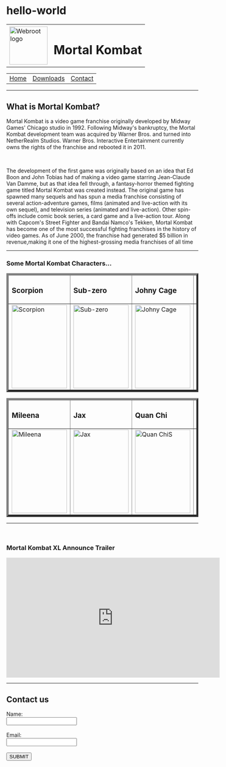 # hello-world
<!DOCTYPE html>
<html>
    <head>
        <title>Mortal Kombat</title>
    </head>
    <body>
        <table cellspacing="10">
            <tr>
                <td><img src="https://upload.wikimedia.org/wikipedia/en/thumb/b/b1/Mortal_Kombat_Logo.svg/1017px-Mortal_Kombat_Logo.svg.png" alt="Webroot logo" height="100" width="100"></td>
                <td><h1>Mortal Kombat</h1></td>
            </tr>
        </table>
        <table cellspacing="10">
            <tr>
                <td><a href="#">Home</a></td>
                <td><a href="#">Downloads</a></td>
                <td><a href="#">Contact</a></td>
            </tr>
        </table>
        <hr>
        <h2>What is Mortal Kombat?</h2>
        <p>Mortal Kombat is a video game franchise originally developed by Midway Games' Chicago studio in 1992. Following Midway's bankruptcy, the Mortal    Kombat development team was acquired by Warner Bros. and turned into NetherRealm Studios. Warner Bros. Interactive Entertainment currently owns    the rights of the franchise and rebooted it in 2011.</p>
        <br>
        <p>The development of the first game was originally based on an idea that Ed Boon and John Tobias had of making a video game starring Jean-Claude      Van Damme, but as that idea fell through, a fantasy-horror themed fighting game titled Mortal Kombat was created instead. The original game has    spawned many sequels and has spun a media franchise consisting of several action-adventure games, films (animated and live-action with its own      sequel), and television series (animated and live-action). Other spin-offs include comic book series, a card game and a live-action tour. Along    with Capcom's Street Fighter and Bandai Namco's Tekken, Mortal Kombat has become one of the most successful fighting franchises in the history      of video games. As of June 2000, the franchise had generated $5 billion in revenue,making it one of the highest-grossing media franchises of        all time</p>
        <hr>
        <h3>Some Mortal Kombat Characters...</h3>
        <table
               align="" border="5" cellspacing="" cellpadding="">
            <thead>
                <td><h3>Scorpion</h3></td>
                <td><h3>Sub-zero</h3></td>
                <td><h3>Johny Cage</h3></td>
                <td><h3>Raiden</h3></td>
                <td><h3>Kitana</h3></td>
                <td><h3>Kenshi</h3></td>
            </thead>
        <tbody>
            <tr>
                <td><img src="https://vignette3.wikia.nocookie.net/mkwikia/images/a/ad/Scorpion_MKX_Render.png/revision/latest?cb=20160515093908" alt="Scorpion" height="219" width="145"></td>
                <td><img src="http://orig05.deviantart.net/ecbd/f/2015/301/3/c/sub_zero_by_erlanarya-d9eq8oo.jpg" alt="Sub-zero" height="219" width="145"></td>
                <td><img src="https://upload.wikimedia.org/wikipedia/en/1/10/Johnnycage-render.png" alt="Johny Cage" height="219" width="145"></td>
                <td><img src="https://upload.wikimedia.org/wikipedia/en/4/4e/RaidenMKXrender.png" alt="Raiden" height="219" width="145"></td>
                <td><img src="https://vignette2.wikia.nocookie.net/mkwikia/images/c/cd/Kitana_MKX_Render.png/revision/latest?cb=20150410150630" alt="Kitana" height="219" width="145"></td>
                <td><img src="https://upload.wikimedia.org/wikipedia/en/7/70/KenshiMKXrender.png" alt="Kenshi" height="219" width="145"></td>
            </tr>
        </tbody>
        </table>
        <table
               border="5" cellspacing="" cellpadding="">
            <thead>
                <td><h3>Mileena</h3></td>
                <td><h3>Jax</h3></td>
                <td><h3>Quan Chi</h3></td>
                <td><h3>Liu Kang</h3></td>
                <td><h3>Sonya Blade</h3></td>
                <td><h3>Reptile</h3></td>
        </thead>
        <tbody>
            <tr>
                <td><img src="https://vignette4.wikia.nocookie.net/mkwikia/images/e/e9/Mileena_Render_PNG_3.png/revision/latest?cb=20150606181135" alt="Mileena" height="219" width="145"></td>
                <td><img src="https://upload.wikimedia.org/wikipedia/en/thumb/9/9e/JaxMKXRender.png/260px-JaxMKXRender.png" alt="Jax" height="219" width="145"></td>
                <td><img src="http://vignette4.wikia.nocookie.net/mkwikia/images/4/4e/Quan_Chi_MKX_Render.png/revision/latest?cb=20150410180618" alt="Quan ChiS" height="219" width="145"></td>
                <td><img src="https://vignette1.wikia.nocookie.net/mkwikia/images/e/e4/Liu_Kang_5.png/revision/latest?cb=20150516165245" height="219" width="145"></td>
                <td><img src="https://vignette3.wikia.nocookie.net/mkwikia/images/e/ea/Sonya_2RENDER.png/revision/latest?cb=20170504010205" alt="Sonya Blade" height="219" width="145"></td>
                <td><img src="https://vignette2.wikia.nocookie.net/mkwikia/images/4/4a/Reptile_Render.png/revision/latest?cb=20150407150943" alt="Reptile" height="219" width="145"></td>
            </tr>
        </tbody>
        </table>
        <hr>
        <br>
        <h3>Mortal Kombat XL Announce Trailer</h3>
        <iframe width="560" height="315" src="https://www.youtube.com/embed/TagYisYp-aQ" frameborder="0" allowfullscreen></iframe>
        <hr>
        <h2>Contact us</h2>
        <form>
            Name:<br>
            <input type="text"><br><br>
            Email:<br>
            <input type="text"><br><br>
            <button>SUBMIT</button>
        </form>
    </body>
</html>

